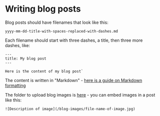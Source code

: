 # Writing blog posts

Blog posts should have filenames that look like this:

```yyyy-mm-dd-title-with-spaces-replaced-with-dashes.md```

Each filename should start with three dashes, a title, then three more dashes, like:

```
---
title: My blog post
---

Here is the content of my blog post`
```

The content is written in "Markdown" - [here is a guide on Markdown formatting](https://www.markdownguide.org/cheat-sheet/)

The folder to upload blog images is [here](../blog-images) - you can embed images in a post like this:

```
![Description of image](/blog-images/file-name-of-image.jpg)
```
